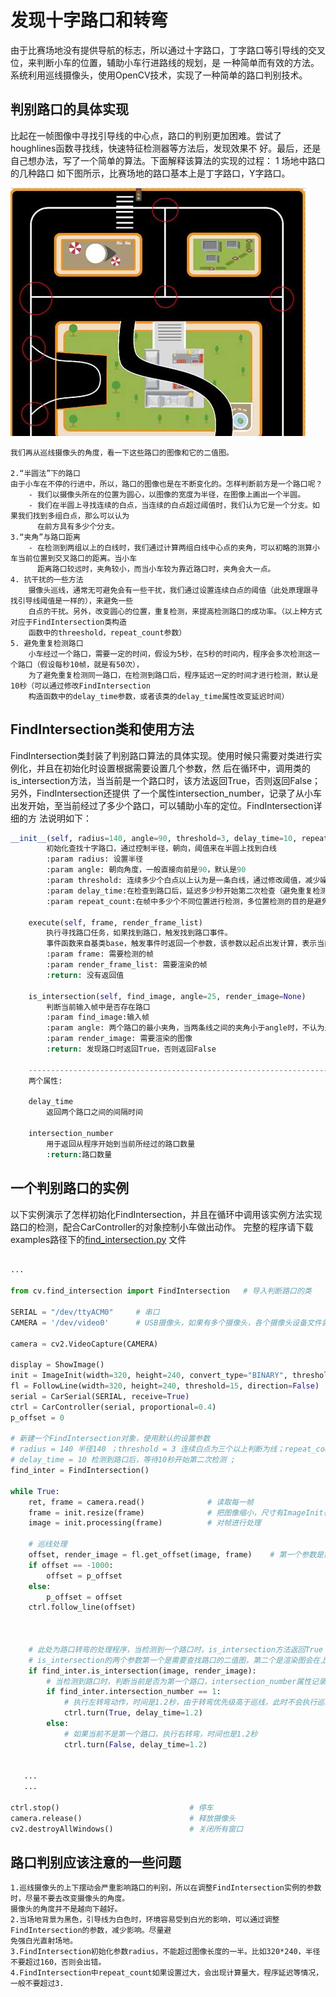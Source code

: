 
# 发现十字路口和转弯
由于比赛场地没有提供导航的标志，所以通过十字路口，丁字路口等引导线的交叉位，来判断小车的位置，辅助小车行进路线的规划，是
一种简单而有效的方法。系统利用巡线摄像头，使用OpenCV技术，实现了一种简单的路口判别技术。
## 判别路口的具体实现
比起在一帧图像中寻找引导线的中心点，路口的判别更加困难。尝试了houghlines函数寻找线，快速特征检测器等方法后，发现效果不
好。最后，还是自己想办法，写了一个简单的算法。下面解释该算法的实现的过程：
    1 场地中路口的几种路口
    如下图所示，比赛场地的路口基本上是丁字路口，Y字路口。

   ![map](https://github.com/lonerlin/SelfDrivingCVCar/blob/testing/Tutorial/pic/map.jpg)

    我们再从巡线摄像头的角度，看一下这些路口的图像和它的二值图。
    
    2.“半圆法”下的路口
    由于小车在不停的行进中，所以，路口的图像也是在不断变化的。怎样判断前方是一个路口呢？
        - 我们以摄像头所在的位置为圆心，以图像的宽度为半径，在图像上画出一个半圆。
        - 我们在半圆上寻找连续的白点，当连续的白点超过阈值时，我们认为它是一个分支。如果我们找到多组白点，那么可以认为
          在前方具有多少个分支。
    3.“夹角”与路口距离
        - 在检测到两组以上的白线时，我们通过计算两组白线中心点的夹角，可以初略的测算小车当前位置到交叉路口的距离。当小车
          距离路口较远时，夹角较小，而当小车较为靠近路口时，夹角会大一点。
    4. 抗干扰的一些方法
        摄像头巡线，通常无可避免会有一些干扰，我们通过设置连续白点的阈值（此处原理跟寻找引导线阈值是一样的），来避免一些
        白点的干扰。另外，改变圆心的位置，重复检测，来提高检测路口的成功率。（以上种方式对应于FindIntersection类构造
        函数中的threeshold，repeat_count参数）
    5. 避免重复检测路口
        小车经过一个路口，需要一定的时间，假设为5秒，在5秒的时间内，程序会多次检测这一个路口（假设每秒10帧，就是有50次），
        为了避免重复检测同一路口，在检测到路口后，程序延迟一定的时间才进行检测，默认是10秒（可以通过修改FindIntersection
        构造函数中的delay_time参数，或者该类的delay_time属性改变延迟时间）
## FindIntersection类和使用方法
FindIntersection类封装了判别路口算法的具体实现。使用时候只需要对类进行实例化，并且在初始化时设置根据需要设置几个参数，然
后在循环中，调用类的is_intersection方法，当当前是一个路口时，该方法返回True，否则返回False；另外，FindIntersection还提供
了一个属性intersection_number，记录了从小车出发开始，至当前经过了多少个路口，可以辅助小车的定位。FindIntersection详细的方
法说明如下：
````python
__init__(self, radius=140, angle=90, threshold=3, delay_time=10, repeat_count=2)
        初始化查找十字路口，通过控制半径，朝向，阈值来在半圆上找到白线
        :param radius: 设置半径
        :param angle: 朝向角度，一般直接向前是90，默认是90
        :param threshold: 连续多少个白点以上认为是一条白线，通过修改阈值，减少噪点的干扰，默认是3
        :param delay_time:在检查到路口后，延迟多少秒开始第二次检查（避免重复检测同一个路口），默认是10秒
        :param repeat_count:在帧中多少个不同位置进行检测，多位置检测的目的是避免干扰，默认是2
    
    execute(self, frame, render_frame_list)
        执行寻找路口任务，如果找到路口，触发找到路口事件。
        事件函数来自基类base，触发事件时返回一个参数，该参数以起点出发计算，表示当前路口是第几个路口。
        :param frame: 需要检测的帧
        :param render_frame_list: 需要渲染的帧
        :return: 没有返回值
    
    is_intersection(self, find_image, angle=25, render_image=None)
        判断当前输入帧中是否存在路口
        :param find_image:输入帧
        :param angle: 两个路口的最小夹角，当两条线之间的夹角小于angle时，不认为是路口。默认是25度。
        :param render_image: 需要渲染的图像
        :return: 发现路口时返回True，否则返回False
    
    ----------------------------------------------------------------------
    两个属性:
    
    delay_time
        返回两个路口之间的间隔时间
    
    intersection_number
        用于返回从程序开始到当前所经过的路口数量
        :return:路口数量
````
## 一个判别路口的实例
以下实例演示了怎样初始化FindIntersection，并且在循环中调用该实例方法实现路口的检测，配合CarController的对象控制小车做出动作。
完整的程序请下载examples路径下的[find_intersection.py](https://github.com/lonerlin/SelfDrivingCVCar/blob/testing/jetson/examples/find_intersection.py) 文件


```python

...

from cv.find_intersection import FindIntersection   # 导入判断路口的类

SERIAL = "/dev/ttyACM0"     # 串口
CAMERA = '/dev/video0'      # USB摄像头，如果有多个摄像头，各个摄像头设备文件就是video0，video1,video2等等

camera = cv2.VideoCapture(CAMERA)

display = ShowImage()
init = ImageInit(width=320, height=240, convert_type="BINARY", threshold=60, bitwise_not=True)
fl = FollowLine(width=320, height=240, threshold=15, direction=False)
serial = CarSerial(SERIAL, receive=True)
ctrl = CarController(serial, proportional=0.4)
p_offset = 0

# 新建一个FindIntersection对象，使用默认的设置参数
# radius = 140 半径140 ；threshold = 3 连续白点为三个以上判断为线；repeat_count = 2 使用两个圆心，重复检测两次;
# delay_time = 10 检测到路口后，等待10秒开始第二次检测 ;
find_inter = FindIntersection()

while True:
    ret, frame = camera.read()              # 读取每一帧
    frame = init.resize(frame)              # 把图像缩小，尺寸有ImageInit在初始化时指定
    image = init.processing(frame)          # 对帧进行处理

    # 巡线处理
    offset, render_image = fl.get_offset(image, frame)    # 第一个参数是需要处理的图像，第二个参数是需要渲染的图像
    if offset == -1000:
        offset = p_offset
    else:
        p_offset = offset
    ctrl.follow_line(offset)
    


    # 此处为路口转弯的处理程序，当检测到一个路口时，is_intersection方法返回True（没有检测到返回False）
    # is_intersection的两个参数第一个是需要查找路口的二值图，第二个是渲染图会在上面画出寻找路口的半圆和路口数
    if find_inter.is_intersection(image, render_image):
        # 当检测到路口时，判断当前是否为第一个路口，intersection_number属性记录了从起点开始至当前的路口数
        if find_inter.intersection_number == 1:
            # 执行左转弯动作，时间是1.2秒，由于转弯优先级高于巡线，此时不会执行巡线动作
            ctrl.turn(True, delay_time=1.2)
        else:
            # 如果当前不是第一个路口，执行右转弯，时间也是1.2秒
            ctrl.turn(False, delay_time=1.2)


   ...
   ...

ctrl.stop()                             # 停车
camera.release()                        # 释放摄像头
cv2.destroyAllWindows()                 # 关闭所有窗口
```

## 路口判别应该注意的一些问题
    1.巡线摄像头的上下摆动会严重影响路口的判别，所以在调整FindIntersection实例的参数时，尽量不要去改变摄像头的角度。
    摄像头的角度并不是越向下越好。
    2.当场地背景为黑色，引导线为白色时，环境容易受到白光的影响，可以通过调整FindIntersection的参数，减少影响。尽量避
    免强白光直射场地。
    3.FindIntersection初始化参数radius，不能超过图像长度的一半。比如320*240，半径不要超过160，否则会出错。
    4.FindIntersection中repeat_count如果设置过大，会出现计算量大，程序延迟等情况，一般不要超过3.


